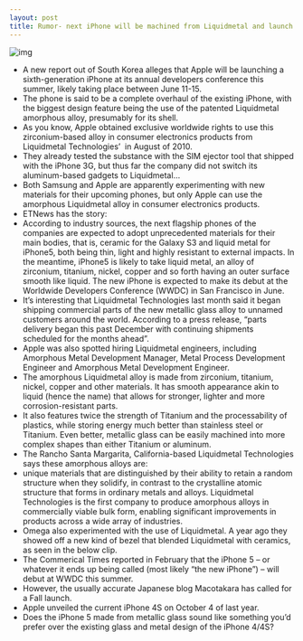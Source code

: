 ```yaml
---
layout: post
title: Rumor- next iPhone will be machined from Liquidmetal and launch at WWDC
---
```

![img](http://media.idownloadblog.com/wp-content/uploads/2012/04/Liquidmetals.jpg)
* A new report out of South Korea alleges that Apple will be launching a sixth-generation iPhone at its annual developers conference this summer, likely taking place between June 11-15.
* The phone is said to be a complete overhaul of the existing iPhone, with the biggest design feature being the use of the patented Liquidmetal amorphous alloy, presumably for its shell.
* As you know, Apple obtained exclusive worldwide rights to use this zirconium-based alloy in consumer electronics products from Liquidmetal Technologies’  in August of 2010.
* They already tested the substance with the SIM ejector tool that shipped with the iPhone 3G, but thus far the company did not switch its aluminum-based gadgets to Liquidmetal…
* Both Samsung and Apple are apparently experimenting with new materials for their upcoming phones, but only Apple can use the amorphous Liquidmetal alloy in consumer electronics products.
* ETNews has the story:
* According to industry sources, the next flagship phones of the companies are expected to adopt unprecedented materials for their main bodies, that is, ceramic for the Galaxy S3 and liquid metal for iPhone5, both being thin, light and highly resistant to external impacts. In the meantime, iPhone5 is likely to take liquid metal, an alloy of zirconium, titanium, nickel, copper and so forth having an outer surface smooth like liquid. The new iPhone is expected to make its debut at the Worldwide Developers Conference (WWDC) in San Francisco in June.
* It’s interesting that Liquidmetal Technologies last month said it began shipping commercial parts of the new metallic glass alloy to unnamed customers around the world. According to a press release, “parts delivery began this past December with continuing shipments scheduled for the months ahead”.
* Apple was also spotted hiring Liquidmetal engineers, including Amorphous Metal Development Manager, Metal Process Development Engineer and Amorphous Metal Development Engineer.
* The amorphous Liquidmetal alloy is made from zirconium, titanium, nickel, copper and other materials. It has smooth appearance akin to liquid (hence the name) that allows for stronger, lighter and more corrosion-resistant parts.
* It also features twice the strength of Titanium and the processability of plastics, while storing energy much better than stainless steel or Titanium. Even better, metallic glass can be easily machined into more complex shapes than either Titanium or aluminum.
* The Rancho Santa Margarita, California-based Liquidmetal Technologies says these amorphous alloys are:
* unique materials that are distinguished by their ability to retain a random structure when they solidify, in contrast to the crystalline atomic structure that forms in ordinary metals and alloys. Liquidmetal Technologies is the first company to produce amorphous alloys in commercially viable bulk form, enabling significant improvements in products across a wide array of industries.
* Omega also experimented with the use of Liquidmetal. A year ago they showed off a new kind of bezel that blended Liquidmetal with ceramics, as seen in the below clip.
* The Commerical Times reported in February that the iPhone 5 – or whatever it ends up being called (most likely “the new iPhone”) – will debut at WWDC this summer.
* However, the usually accurate Japanese blog Macotakara has called for a Fall launch.
* Apple unveiled the current iPhone 4S on October 4 of last year.
* Does the iPhone 5 made from metallic glass sound like something you’d prefer over the existing glass and metal design of the iPhone 4/4S?

